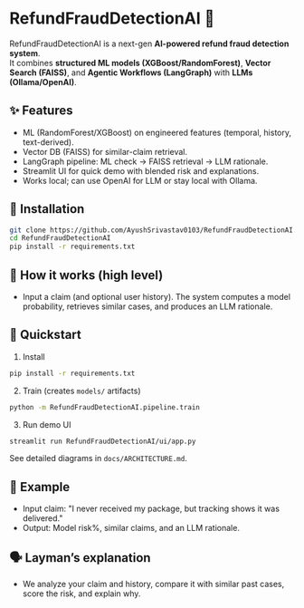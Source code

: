 # RefundFraudDetectionAI 🚀

RefundFraudDetectionAI is a next-gen **AI-powered refund fraud detection system**.  
It combines **structured ML models (XGBoost/RandomForest)**, **Vector Search (FAISS)**, and **Agentic Workflows (LangGraph)** with **LLMs (Ollama/OpenAI)**.  

## ✨ Features
- ML (RandomForest/XGBoost) on engineered features (temporal, history, text-derived).  
- Vector DB (FAISS) for similar-claim retrieval.  
- LangGraph pipeline: ML check → FAISS retrieval → LLM rationale.  
- Streamlit UI for quick demo with blended risk and explanations.  
- Works local; can use OpenAI for LLM or stay local with Ollama.

## 🔧 Installation
```bash
git clone https://github.com/AyushSrivastav0103/RefundFraudDetectionAI.git
cd RefundFraudDetectionAI
pip install -r requirements.txt
```

## 🧭 How it works (high level)
- Input a claim (and optional user history). The system computes a model probability, retrieves similar cases, and produces an LLM rationale.

## 🚀 Quickstart
1) Install
```bash
pip install -r requirements.txt
```

2) Train (creates `models/` artifacts)
```bash
python -m RefundFraudDetectionAI.pipeline.train
```

3) Run demo UI
```bash
streamlit run RefundFraudDetectionAI/ui/app.py
```

See detailed diagrams in `docs/ARCHITECTURE.md`.

## 🧠 Example
- Input claim: "I never received my package, but tracking shows it was delivered."
- Output: Model risk%, similar claims, and an LLM rationale.

## 🗣️ Layman’s explanation
- We analyze your claim and history, compare it with similar past cases, score the risk, and explain why.
